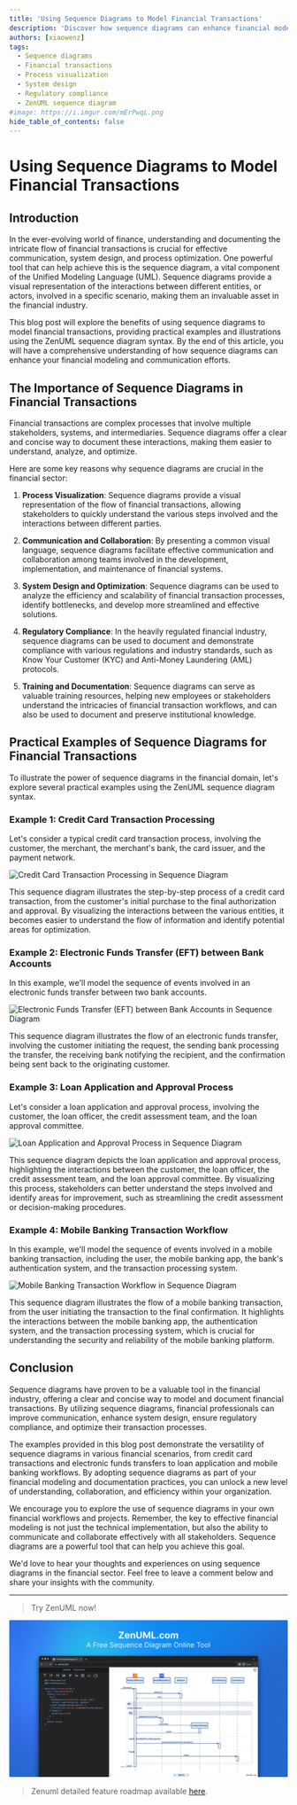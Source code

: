 ```yaml
---
title: 'Using Sequence Diagrams to Model Financial Transactions'
description: 'Discover how sequence diagrams can enhance financial modeling, communication, and optimization. Explore practical examples of using sequence diagrams to visualize credit card transactions, electronic funds transfers, loan applications, and mobile banking workflows.'
authors: [xiaowenz]
tags:
  - Sequence diagrams
  - Financial transactions
  - Process visualization
  - System design
  - Regulatory compliance
  - ZenUML sequence diagram
#image: https://i.imgur.com/mErPwqL.png
hide_table_of_contents: false
---
```


# Using Sequence Diagrams to Model Financial Transactions

## Introduction

In the ever-evolving world of finance, understanding and documenting the intricate flow of financial transactions is crucial for effective communication, system design, and process optimization. One powerful tool that can help achieve this is the sequence diagram, a vital component of the Unified Modeling Language (UML). Sequence diagrams provide a visual representation of the interactions between different entities, or actors, involved in a specific scenario, making them an invaluable asset in the financial industry.

This blog post will explore the benefits of using sequence diagrams to model financial transactions, providing practical examples and illustrations using the ZenUML sequence diagram syntax. By the end of this article, you will have a comprehensive understanding of how sequence diagrams can enhance your financial modeling and communication efforts.

<!-- truncate -->

## The Importance of Sequence Diagrams in Financial Transactions

Financial transactions are complex processes that involve multiple stakeholders, systems, and intermediaries. Sequence diagrams offer a clear and concise way to document these interactions, making them easier to understand, analyze, and optimize.

Here are some key reasons why sequence diagrams are crucial in the financial sector:

1. **Process Visualization**: Sequence diagrams provide a visual representation of the flow of financial transactions, allowing stakeholders to quickly understand the various steps involved and the interactions between different parties.

2. **Communication and Collaboration**: By presenting a common visual language, sequence diagrams facilitate effective communication and collaboration among teams involved in the development, implementation, and maintenance of financial systems.

3. **System Design and Optimization**: Sequence diagrams can be used to analyze the efficiency and scalability of financial transaction processes, identify bottlenecks, and develop more streamlined and effective solutions.

4. **Regulatory Compliance**: In the heavily regulated financial industry, sequence diagrams can be used to document and demonstrate compliance with various regulations and industry standards, such as Know Your Customer (KYC) and Anti-Money Laundering (AML) protocols.

5. **Training and Documentation**: Sequence diagrams can serve as valuable training resources, helping new employees or stakeholders understand the intricacies of financial transaction workflows, and can also be used to document and preserve institutional knowledge.

## Practical Examples of Sequence Diagrams for Financial Transactions

To illustrate the power of sequence diagrams in the financial domain, let's explore several practical examples using the ZenUML sequence diagram syntax.

### Example 1: Credit Card Transaction Processing

Let's consider a typical credit card transaction process, involving the customer, the merchant, the merchant's bank, the card issuer, and the payment network.

![Credit Card Transaction Processing in Sequence Diagram](https://cdn.sa.net/2024/05/13/sjlfocUTm9WveYD.png)

This sequence diagram illustrates the step-by-step process of a credit card transaction, from the customer's initial purchase to the final authorization and approval. By visualizing the interactions between the various entities, it becomes easier to understand the flow of information and identify potential areas for optimization.

### Example 2: Electronic Funds Transfer (EFT) between Bank Accounts

In this example, we'll model the sequence of events involved in an electronic funds transfer between two bank accounts.

![Electronic Funds Transfer (EFT) between Bank Accounts in Sequence Diagram](https://cdn.sa.net/2024/05/13/u8Mw9GXE6jmtUkN.png)

This sequence diagram illustrates the flow of an electronic funds transfer, involving the customer initiating the request, the sending bank processing the transfer, the receiving bank notifying the recipient, and the confirmation being sent back to the originating customer.

### Example 3: Loan Application and Approval Process

Let's consider a loan application and approval process, involving the customer, the loan officer, the credit assessment team, and the loan approval committee.

![Loan Application and Approval Process in Sequence Diagram](https://cdn.sa.net/2024/05/13/vGxV4tMobi7m6gR.png)

This sequence diagram depicts the loan application and approval process, highlighting the interactions between the customer, the loan officer, the credit assessment team, and the loan approval committee. By visualizing this process, stakeholders can better understand the steps involved and identify areas for improvement, such as streamlining the credit assessment or decision-making procedures.

### Example 4: Mobile Banking Transaction Workflow

In this example, we'll model the sequence of events involved in a mobile banking transaction, including the user, the mobile banking app, the bank's authentication system, and the transaction processing system.

![Mobile Banking Transaction Workflow in Sequence Diagram](https://cdn.sa.net/2024/05/13/mPJjAxVcwFlL3Of.png)

This sequence diagram illustrates the flow of a mobile banking transaction, from the user initiating the transaction to the final confirmation. It highlights the interactions between the mobile banking app, the authentication system, and the transaction processing system, which is crucial for understanding the security and reliability of the mobile banking platform.

## Conclusion

Sequence diagrams have proven to be a valuable tool in the financial industry, offering a clear and concise way to model and document financial transactions. By utilizing sequence diagrams, financial professionals can improve communication, enhance system design, ensure regulatory compliance, and optimize their transaction processes.

The examples provided in this blog post demonstrate the versatility of sequence diagrams in various financial scenarios, from credit card transactions and electronic funds transfers to loan application and mobile banking workflows. By adopting sequence diagrams as part of your financial modeling and documentation practices, you can unlock a new level of understanding, collaboration, and efficiency within your organization.

We encourage you to explore the use of sequence diagrams in your own financial workflows and projects. Remember, the key to effective financial modeling is not just the technical implementation, but also the ability to communicate and collaborate effectively with all stakeholders. Sequence diagrams are a powerful tool that can help you achieve this goal.

We'd love to hear your thoughts and experiences on using sequence diagrams in the financial sector. Feel free to leave a comment below and share your insights with the community.

---

> Try ZenUML now!

[![ZenUML: The Best Diagram Plugin for Confluence](../../static/img/og-image.png)](https://app.zenuml.com)

> Zenuml detailed feature roadmap available [here](/roadmap).
